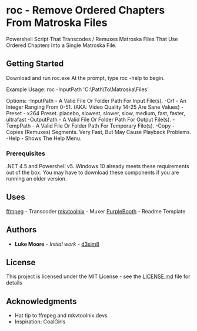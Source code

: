 # roc - Remove Ordered Chapters From Matroska Files

Powershell Script That Transcodes / Remuxes Matroska Files That Use Ordered Chapters Into a Single Matroska File.

## Getting Started

Download and run roc.exe
At the prompt, type roc -help to begin.

Example Usage: roc -InputPath 'C:\Path\To\Matroska\Files\'

Options:
-InputPath - A Valid File Or Folder Path For Input File(s).
-Crf - An Integer Ranging From 0-51. (AKA: Video Quality 14-25 Are Sane Values)
-Preset - x264 Preset. placebo, slowest, slower, slow, medium, fast, faster, ultrafast
-OutputPath - A Valid File Or Folder Path For Output File(s).
-TempPath - A Valid File Or Folder Path For Temporary File(s).
-Copy - Copies (Remuxes) Segments. Very Fast, But May Cause Playback Problems.
-Help - Shows The Help Menu.

### Prerequisites

.NET 4.5 and Powershell v5. Windows 10 already meets these requirements out of the box. You may have to download these components if you are running an older version.

## Uses
[ffmpeg](https://www.ffmpeg.org/) - Transcoder
[mkvtoolnix](https://mkvtoolnix.download/index.html) - Muxer
[PurpleBooth](https://github.com/PurpleBooth) - Readme Template

## Authors

* **Luke Moore** - *Initial work* - [d3sim8](https://github.com/lukemoore66)

## License

This project is licensed under the MIT License - see the [LICENSE.md](LICENSE.md) file for details

## Acknowledgments

* Hat tip to ffmpeg and mkvtoolnix devs
* Inspiration: CoalGirls

